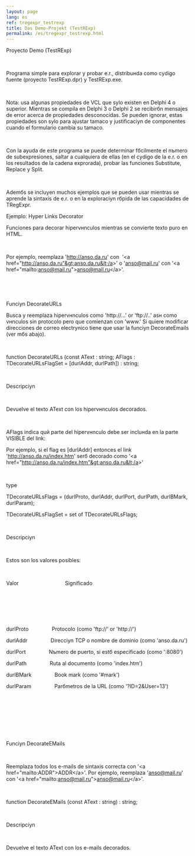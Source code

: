 ```yaml
---
layout: page
lang: es
ref: tregexpr_testrexp
title: Das Demo-Projekt (TestRExp)
permalink: /es/tregexpr_testrexp.html
---
```


Proyecto Demo (TestRExp)

 

Programa simple para explorar y probar e.r., distribuнda como cуdigo
fuente (proyecto TestRExp.dpr) y TestRExp.exe.

 

Nota: usa algunas propiedades de VCL que sуlo existen en Delphi 4 o
superior. Mientras se compila en Delphi 3 o Delphi 2 se recibirбn
mensajes de error acerca de propiedades desconocidas. Se pueden ignorar,
estas propiedades son sуlo para ajustar tamaсo y justificaciуn de
componentes cuando el formulario cambia su tamaсo.

 

Con la ayuda de este programa se puede determinar fбcilmente el nъmero
de subexpresiones, saltar a cualquiera de ellas (en el cуdigo de la e.r.
o en los resultados de la cadena exprorada), probar las funciones
Substitute, Replace y Split.

 

Ademбs se incluyen muchos ejemplos que se pueden usar mientras se
aprende la sintaxis de e.r. o en la exploraciуn rбpida de las
capacidades de TRegExpr.

Ejemplo: Hyper Links Decorator

Funciones para decorar hipervнnculos mientras se convierte texto puro en
HTML.

 

Por ejemplo, reemplaza 'http://anso.da.ru' con  '&lt;a
href="http://anso.da.ru"&gt;anso.da.ru&lt;/a&gt;' o 'anso@mail.ru' con
'&lt;a href="mailto:anso@mail.ru"&gt;anso@mail.ru&lt;/a&gt;'.

 

 

Funciуn DecorateURLs

Busca y reemplaza hipervнnculos como 'http://...' or 'ftp://..' asн como
vнnculos sin protocolo pero que comienzan con 'www.' Si quiere modificar
direcciones de correo electrуnico tiene que usar la funciуn
DecorateEmails (ver mбs abajo).

 

function DecorateURLs (const AText : string; AFlags :
TDecorateURLsFlagSet = \[durlAddr, durlPath\]) : string;

 

Descripciуn

 

Devuelve el texto AText con los hipervнnculos decorados.

 

AFlags indica quй parte del hipervнnculo debe ser incluнda en la parte
VISIBLE del link:

Por ejemplo, si el flag es \[durlAddr\] entonces el link
'http://anso.da.ru/index.htm' serб decorado como '&lt;a
href="http://anso.da.ru/index.htm"&gt;anso.da.ru&lt;/a&gt;'

 

type

 TDecorateURLsFlags = (durlProto, durlAddr, durlPort, durlPath,
durlBMark, durlParam);

 TDecorateURLsFlagSet = set of TDecorateURLsFlags;

 

Descripciуn

 

Estos son los valores posibles:

 

Valor                                Significado

 

 

 

durlProto                Protocolo (como 'ftp://' or 'http://')

durlAddr                Direcciуn TCP o nombre de dominio (como
'anso.da.ru')

durlPort                Nъmero de puerto, si estб especificado (como
':8080')

durlPath                Ruta al documento (como 'index.htm')

durlBMark                Book mark (como '\#mark')

durlParam                Parбmetros de la URL (como '?ID=2&User=13')

 

 

 

 

Funciуn DecorateEMails

 

Reemplaza todos los e-mails de sintaxis correcta con '&lt;a
href="mailto:ADDR"&gt;ADDR&lt;/a&gt;'. Por ejemplo, reemplaza
'anso@mail.ru' con '&lt;a
href="mailto:anso@mail.ru"&gt;anso@mail.ru&lt;/a&gt;'.

 

function DecorateEMails (const AText : string) : string;

 

Descripciуn

 

Devuelve el texto AText con los e-mails decorados.

